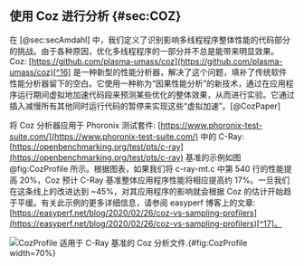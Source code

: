 ## 使用 Coz 进行分析 {#sec:COZ}

在 [@sec:secAmdahl] 中，我们定义了识别影响多线程程序整体性能的代码部分的挑战。由于各种原因，优化多线程程序的一部分并不总是能带来明显效果。Coz: [https://github.com/plasma-umass/coz](https://github.com/plasma-umass/coz)[^16] 是一种新型的性能分析器，解决了这个问题，填补了传统软件性能分析器留下的空白。它使用一种称为“因果性能分析”的新技术，通过在应用程序运行期间虚拟地加速代码段来预测某些优化的整体效果，从而进行实验。它通过插入减慢所有其他同时运行代码的暂停来实现这些“虚拟加速”。[@CozPaper]

将 Coz 分析器应用于 Phoronix 测试套件: [https://www.phoronix-test-suite.com/](https://www.phoronix-test-suite.com/) 中的 C-Ray: [https://openbenchmarking.org/test/pts/c-ray](https://openbenchmarking.org/test/pts/c-ray) 基准的示例如图 @fig:CozProfile 所示。根据图表，如果我们将 c-ray-mt.c 中第 540 行的性能提高 20%，Coz 预计 C-Ray 基准整体应用程序性能将相应提高约 17%。一旦我们在这条线上的改进达到 ~45%，对其应用程序的影响就会根据 Coz 的估计开始趋于平缓。有关此示例的更多详细信息，请参阅 easyperf 博客上的文章: [https://easyperf.net/blog/2020/02/26/coz-vs-sampling-profilers](https://easyperf.net/blog/2020/02/26/coz-vs-sampling-profilers)[^17]。

![CozProfile 适用于 [C-Ray](https://openbenchmarking.org/test/pts/c-ray) 基准的 Coz 分析文件.](https://raw.githubusercontent.com/dendibakh/perf-book/main/img/mt-perf/CozProfile.png){#fig:CozProfile width=70%}

[^16]: COZ 源代码 - [https://github.com/plasma-umass/coz](https://github.com/plasma-umass/coz)。
[^17]: 博客文章“COZ 与采样性能分析器” - [https://easyperf.net/blog/2020/02/26/coz-vs-sampling-profilers](https://easyperf.net/blog/2020/02/26/coz-vs-sampling-profilers)。
